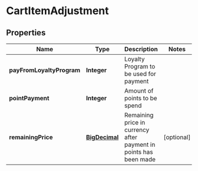 
# CartItemAdjustment

## Properties
Name | Type | Description | Notes
------------ | ------------- | ------------- | -------------
**payFromLoyaltyProgram** | **Integer** | Loyalty Program to be used for payment | 
**pointPayment** | **Integer** | Amount of points to be spend | 
**remainingPrice** | [**BigDecimal**](BigDecimal.md) | Remaining price in currency after payment in points has been made |  [optional]



